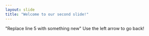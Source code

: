 ```yaml
---
layout: slide
title: "Welcome to our second slide!"
---
```

"Replace line 5 with something new"
Use the left arrow to go back!

